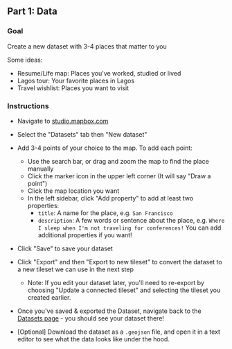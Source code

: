 ## Part 1: Data

### Goal
Create a new dataset with 3-4 places that matter to you

Some ideas:
- Resume/Life map: Places you've worked, studied or lived
- Lagos tour: Your favorite places in Lagos
- Travel wishlist: Places you want to visit

### Instructions
- Navigate to [studio.mapbox.com](https://studio.mapbox.com)
- Select the "Datasets" tab then "New dataset"
- Add 3-4 points of your choice to the map. To add each point:
  - Use the search bar, or drag and zoom the map to find the place manually
  - Click the marker icon in the upper left corner (It will say "Draw a point")
  - Click the map location you want
  - In the left sidebar, click "Add property" to add at least two properties:
    - `title`: A name for the place, e.g. `San Francisco`
    - `description`: A few words or sentence about the place, e.g. `Where I sleep when I'm not traveling for conferences!`
    You can add additional properties if you want!
- Click "Save" to save your dataset
- Click "Export" and then "Export to new tileset" to convert the dataset to a new tileset we can use in the next step
  - Note: If you edit your dataset later, you'll need to re-export by choosing "Update a connected tileset" and selecting the tileset you created earlier.

- Once you've saved & exported the Dataset, navigate back to the [Datasets page](https://studio.mapbox.com/datasets/) - you should see your dataset there!
- [Optional] Download the dataset as a `.geojson` file, and open it in a text editor to see what the data looks like under the hood.

